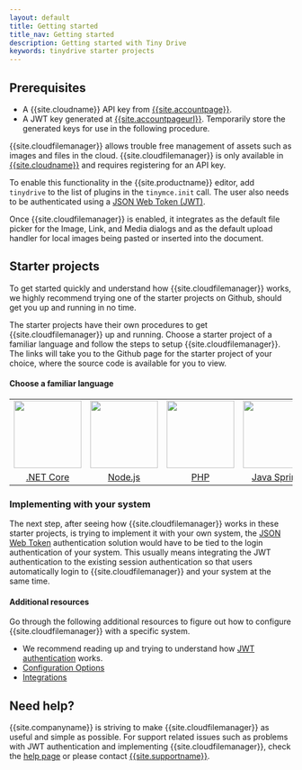 ```yaml
---
layout: default
title: Getting started
title_nav: Getting started
description: Getting started with Tiny Drive
keywords: tinydrive starter projects
---
```


## Prerequisites

* A {{site.cloudname}} API key from [{{site.accountpage}}]({{site.accountsignup}}).
* A JWT key generated at [{{site.accountpageurl}}]({{site.accountpageurl}}). Temporarily store the generated keys for use in the following procedure.

{{site.cloudfilemanager}} allows trouble free management of assets such as images and files in the cloud. {{site.cloudfilemanager}} is only available in [{{site.cloudname}}]({{site.accountsignup}}) and requires registering for an API key.

To enable this functionality in the {{site.productname}} editor, add `tinydrive` to the list of plugins in the `tinymce.init` call. The user also needs to be authenticated using a [JSON Web Token (JWT)]({{site.baseurl}}/tinydrive/jwt-authentication/).

Once {{site.cloudfilemanager}} is enabled, it integrates as the default file picker for the Image, Link, and Media dialogs and as the default upload handler for local images being pasted or inserted into the document.


## Starter projects

To get started quickly and understand how {{site.cloudfilemanager}} works, we highly recommend trying one of the starter projects on Github, should get you up and running in no time.

The starter projects have their own procedures to get {{site.cloudfilemanager}} up and running. Choose a starter project of a familiar language and follow the steps to setup {{site.cloudfilemanager}}. The links will take you to the Github page for the starter project of your choice, where the source code is available for you to view.

#### Choose a familiar language

<table style="text-align: center">
    <tbody>
        <tr>
            <td><a href="https://github.com/tinymce/tinydrive-dotnet-mvc-starter"><img src="{{site.baseurl}}/images/netcore.svg" width="120"></a></td>
            <td><a href="https://github.com/tinymce/tinydrive-nodejs-starter"><img src="{{site.baseurl}}/images/nodejs.svg"  width="120"></a></td>
            <td><a href="https://github.com/tinymce/tinydrive-php-starter"><img src="{{site.baseurl}}/images/php.svg"  width="120"></a></td>
            <td><a href="https://github.com/tinymce/tinydrive-java-spring-starter"><img src="{{site.baseurl}}/images/java.png" height="120"></a></td>
        </tr>
        <tr>
            <td><a href="https://github.com/tinymce/tinydrive-dotnet-mvc-starter">.NET Core</a></td>
            <td><a href="https://github.com/tinymce/tinydrive-nodejs-starter">Node.js</a></td>
            <td><a href="https://github.com/tinymce/tinydrive-php-starter">PHP</a></td>
            <td><a href="https://github.com/tinymce/tinydrive-java-spring-starter">Java Spring</a></td>
        </tr>
    </tbody>
</table>


### Implementing with your system

The next step, after seeing how {{site.cloudfilemanager}} works in these starter projects, is trying to implement it with your own system, the [JSON Web Token]({{site.baseurl}}/tinydrive/jwt-authentication/) authentication solution would have to be tied to the login authentication of your system. This usually means integrating the JWT authentication to the existing session authentication so that users automatically login to {{site.cloudfilemanager}} and your system at the same time.

#### Additional resources

Go through the following additional resources to figure out how to configure {{site.cloudfilemanager}} with a specific system.

- We recommend reading up and trying to understand how [JWT authentication]({{site.baseurl}}/tinydrive/jwt-authentication/) works.
- [Configuration Options]({{site.baseurl}}/tinydrive/configuration/)
- [Integrations]({{site.baseurl}}/tinydrive/integrations/)

## Need help?

{{site.companyname}} is striving to make {{site.cloudfilemanager}} as useful and simple as possible. For support related issues such as problems with JWT authentication and implementing {{site.cloudfilemanager}}, check the [help page]({{site.baseurl}}/tinydrive/get-help/) or please contact [{{site.supportname}}]({{site.supporturl}}).
